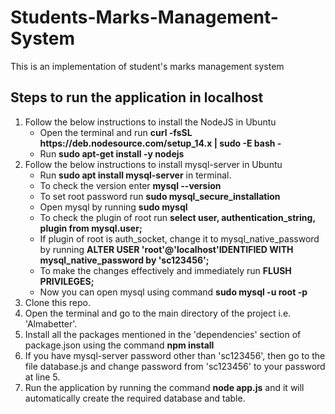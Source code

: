 # Students-Marks-Management-System
This is an implementation of student's marks management system

## Steps to run the application in localhost
1. Follow the below instructions to install the NodeJS in Ubuntu
   - Open the terminal and run **curl -fsSL https://<span></span>deb.nodesource.com/setup_14.x | sudo -E bash -**
   - Run **sudo apt-get install -y nodejs**
2. Follow the below instructions to install mysql-server in Ubuntu
   - Run **sudo apt install mysql-server** in terminal.
   - To check the version enter **mysql --version**
   - To set root password run **sudo mysql_secure_installation**
   - Open mysql by running **sudo mysql**
   - To check the plugin of root run **select user, authentication_string, plugin from mysql.user;**
   - If plugin of root is auth_socket, change it to mysql_native_password by running **ALTER USER 'root'@'localhost'IDENTIFIED WITH mysql_native_password by 'sc123456';**
   - To make the changes effectively and immediately run **FLUSH PRIVILEGES;**
   - Now you can open mysql using command **sudo mysql -u root -p**
3. Clone this repo.<br>
4. Open the terminal and go to the main directory of the project i.e. 'Almabetter'.<br>
5. Install all the packages mentioned in the 'dependencies' section of package.json using the command **npm install** <br>
6. If you have mysql-server password other than 'sc123456', then go to the file database.js and change password from 'sc123456' to your password at line 5.
7. Run the application by running the command **node app.js** and it will automatically create the required database and table.<br>
